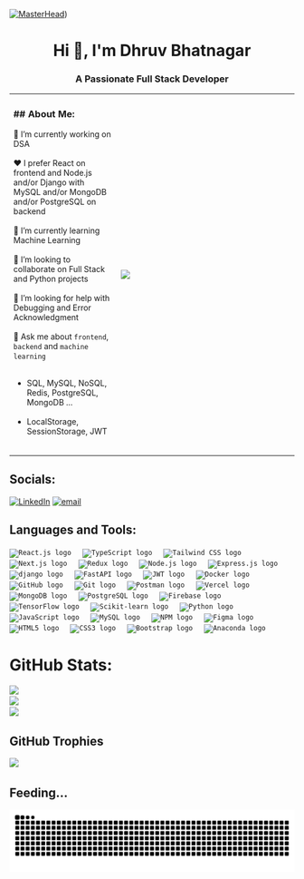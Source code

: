 [![MasterHead](https://1.bp.blogspot.com/-7A4WynwLsMw/XbBpCXG8fHI/AAAAAAAAMt4/u0a1bplskYgrwGb11hSu2SDjj_Mig8SXJQCLcBGAsYHQ/s1600/2000_600px.gif)](https://dhruvbhatnagar.io))
<h1 align="center">Hi 👋, I'm Dhruv Bhatnagar</h1>
<h3 align="center">A Passionate Full Stack Developer</h3>



<table>
<tr>
<td>

<h3>## About Me:</h3>

🔭 I’m currently working on DSA<br><br>
❤️ I prefer React on frontend and Node.js and/or Django with MySQL and/or MongoDB and/or PostgreSQL on backend<br><br>
🌱 I’m currently learning Machine Learning<br><br>
👯 I’m looking to collaborate on Full Stack and Python projects<br><br>
🤝 I’m looking for help with Debugging and Error Acknowledgment <br><br>
💬 Ask me about `frontend`, `backend` and `machine learning`<br><br>
- SQL, MySQL, NoSQL, Redis, PostgreSQL, MongoDB ...<br><br>
- LocalStorage, SessionStorage, JWT<br><br>

</td>
<td>
<img align="right" src="https://octodex.github.com/images/filmtocat.png" width="300">
</td>
</tr>
</table>




## Socials:
[![LinkedIn](https://img.shields.io/badge/LinkedIn-%230077B5.svg?logo=linkedin&logoColor=white)](https://linkedin.com/in/https://www.linkedin.com/in/dhruv-bhatnagar-py/) [![email](https://img.shields.io/badge/Email-D14836?logo=gmail&logoColor=white)](mailto:dhruvbhat1k@gmail.com) 


## Languages and Tools:
<div align="left">
 <code><img src="https://cdn.jsdelivr.net/gh/devicons/devicon/icons/react/react-original.svg" height="30" alt="React.js logo" /></code>
 <img width="12" />
 <code><img src="https://skillicons.dev/icons?i=typescript" height="30" alt="TypeScript logo" /></code>
 <img width="12" />
 <code><img src="https://skillicons.dev/icons?i=tailwind" height="30" alt="Tailwind CSS logo" /></code>
 <img width="12" />
 <code><img src="https://skillicons.dev/icons?i=nextjs" height="30" alt="Next.js logo" /></code>
 <img width="12" />
 <code><img src="https://skillicons.dev/icons?i=redux" height="30" alt="Redux logo" /></code>
 <img width="12" />
 <code><img src="https://cdn.jsdelivr.net/gh/devicons/devicon/icons/nodejs/nodejs-original.svg" height="30" alt="Node.js logo" /></code>
 <img width="12" />
 <code><img src="https://skillicons.dev/icons?i=express" height="30" alt="Express.js logo" /></code>
 <img width="12" />
<code><img src="https://skillicons.dev/icons?i=django" height="30" alt="django logo" /></code>
 <img width="12" />
 <code><img src="https://skillicons.dev/icons?i=fastapi" height="30" alt="FastAPI logo" /></code>
 <img width="12" />
 <code><img src="https://img.shields.io/badge/JWT-black?style=flat-square&logo=JSON%20web%20tokens&logoColor=white" height="30" alt="JWT logo" /></code>
 <img width="12" />
 <code><img src="https://cdn.jsdelivr.net/gh/devicons/devicon/icons/docker/docker-original.svg" height="30" alt="Docker logo" /></code>
 <img width="12" />
 <code><img src="https://skillicons.dev/icons?i=github" height="30" alt="GitHub logo" /></code>
 <img width="12" />
 <code><img src="https://cdn.jsdelivr.net/gh/devicons/devicon/icons/git/git-original.svg" height="30" alt="Git logo" /></code>
 <img width="12" />
 <code><img src="https://skillicons.dev/icons?i=postman" height="30" alt="Postman logo" /></code>
 <img width="12" />
 <code><img src="https://skillicons.dev/icons?i=vercel" height="30" alt="Vercel logo" /></code>
 <img width="12" />
 <code><img src="https://cdn.jsdelivr.net/gh/devicons/devicon/icons/mongodb/mongodb-original.svg" height="30" alt="MongoDB logo" /></code>
 <img width="12" />
 <code><img src="https://cdn.jsdelivr.net/gh/devicons/devicon/icons/postgresql/postgresql-original.svg" height="30" alt="PostgreSQL logo" /></code>
 <img width="12" />
 <code><img src="https://skillicons.dev/icons?i=firebase" height="30" alt="Firebase logo" /></code>
 <img width="12" />
 <code><img src="https://skillicons.dev/icons?i=tensorflow" height="30" alt="TensorFlow logo" /></code>
 <img width="12" />
 <code><img src="https://skillicons.dev/icons?i=sklearn" height="30" alt="Scikit-learn logo" /></code>
 <img width="12" />
 <code><img src="https://skillicons.dev/icons?i=python" height="30" alt="Python logo" /></code>
 <img width="12" />
 <code><img src="https://skillicons.dev/icons?i=javascript" height="30" alt="JavaScript logo" /></code>
 <img width="12" />
 <code><img src="https://skillicons.dev/icons?i=mysql" height="30" alt="MySQL logo" /></code>
 <img width="12" />
 <code><img src="https://cdn.jsdelivr.net/gh/devicons/devicon/icons/npm/npm-original-wordmark.svg" height="30" alt="NPM logo" /></code>
 <img width="12" />
 <code><img src="https://skillicons.dev/icons?i=figma" height="30" alt="Figma logo" /></code>
 <img width="12" />
 <code><img src="https://cdn.jsdelivr.net/gh/devicons/devicon/icons/html5/html5-original.svg" height="30" alt="HTML5 logo" /></code>
 <img width="12" />
 <code><img src="https://cdn.jsdelivr.net/gh/devicons/devicon/icons/css3/css3-original.svg" height="30" alt="CSS3 logo" /></code>
 <img width="12" />
 <code><img src="https://skillicons.dev/icons?i=bootstrap" height="30" alt="Bootstrap logo" /></code>
 <img width="12" />
 <code><img src="https://skillicons.dev/icons?i=anaconda" height="30" alt="Anaconda logo" /></code>
</div>




# GitHub Stats:
![](https://github-readme-stats.vercel.app/api?username=DhruvBhatnagar2004&theme=github_dark&hide_border=false&include_all_commits=true&count_private=true)<br/>
![](https://nirzak-streak-stats.vercel.app/?user=DhruvBhatnagar2004&theme=github_dark&hide_border=false)<br/>
![](https://github-readme-stats.vercel.app/api/top-langs/?username=DhruvBhatnagar2004&theme=github_dark&hide_border=false&include_all_commits=true&count_private=true&layout=compact)

## GitHub Trophies
![](https://github-profile-trophy.vercel.app/?username=DhruvBhatnagar2004&theme=github_dark&no-frame=false&no-bg=true&margin-w=4)

## Feeding...
![Snake animation](https://raw.githubusercontent.com/taozhi8833998/taozhi8833998/output/github-contribution-grid-snake-dark.svg)



<!-- Proudly created with GPRM ( https://gprm.itsvg.in ) -->
